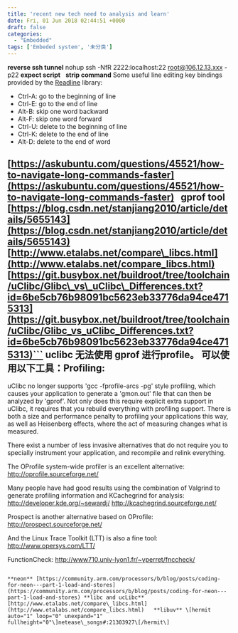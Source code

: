 ```yaml
---
title: 'recent new tech need to analysis and learn'
date: Fri, 01 Jun 2018 02:44:51 +0000
draft: false
categories:
  - "Embedded"
tags: ['Embeded system', '未分类']
---
```


**reverse ssh tunnel** nohup ssh -NfR 2222:localhost:22 root@106.12.13.xxx -p22 **expect script**   **strip command** Some useful line editing key bindings provided by the [Readline](http://cnswww.cns.cwru.edu/php/chet/readline/rltop.html) library:

*   Ctrl-A: go to the beginning of line
*   Ctrl-E: go to the end of line
*   Alt-B: skip one word backward
*   Alt-F: skip one word forward
*   Ctrl-U: delete to the beginning of line
*   Ctrl-K: delete to the end of line
*   Alt-D: delete to the end of word

[https://askubuntu.com/questions/45521/how-to-navigate-long-commands-faster](https://askubuntu.com/questions/45521/how-to-navigate-long-commands-faster)   **gprof tool** [https://blog.csdn.net/stanjiang2010/article/details/5655143](https://blog.csdn.net/stanjiang2010/article/details/5655143) [http://www.etalabs.net/compare\_libcs.html](http://www.etalabs.net/compare_libcs.html) [https://git.busybox.net/buildroot/tree/toolchain/uClibc/Glibc\_vs\_uClibc\_Differences.txt?id=6be5cb76b98091bc5623eb33776da94ce4715313](https://git.busybox.net/buildroot/tree/toolchain/uClibc/Glibc_vs_uClibc_Differences.txt?id=6be5cb76b98091bc5623eb33776da94ce4715313)```
uclibc 无法使用 gprof 进行profile。
可以使用以下工具：Profiling:
-------------------------------------------------------------------

uClibc no longer supports 'gcc -fprofile-arcs  -pg' style profiling, which
causes your application to generate a 'gmon.out' file that can then be analyzed
by 'gprof'.  Not only does this require explicit extra support in uClibc, it
requires that you rebuild everything with profiling support.  There is both a
size and performance penalty to profiling your applications this way, as well
as Heisenberg effects, where the act of measuring changes what is measured.

There exist a number of less invasive alternatives that do not require you to
specially instrument your application, and recompile and relink everything.

The OProfile system-wide profiler is an excellent alternative:
      http://oprofile.sourceforge.net/

Many people have had good results using the combination of Valgrind
to generate profiling information and KCachegrind for analysis:
      http://developer.kde.org/~sewardj/
      http://kcachegrind.sourceforge.net/

Prospect is another alternative based on OProfile:
      http://prospect.sourceforge.net/

And the Linux Trace Toolkit (LTT) is also a fine tool:
    http://www.opersys.com/LTT/

FunctionCheck:
	http://www710.univ-lyon1.fr/~yperret/fnccheck/
```

**neon** [https://community.arm.com/processors/b/blog/posts/coding-for-neon---part-1-load-and-stores](https://community.arm.com/processors/b/blog/posts/coding-for-neon---part-1-load-and-stores) **libc and ucLibc** [http://www.etalabs.net/compare\_libcs.html](http://www.etalabs.net/compare_libcs.html)   **libuv** \[hermit auto="1" loop="0" unexpand="1" fullheight="0"\]netease\_songs#:21303927\[/hermit\]